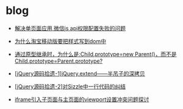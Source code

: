 # blog

+ [解决单页面应用,微信js api权限配置失败的问题](https://github.com/yaojijiayou/blog/blob/master/%E5%8D%95%E9%A1%B5%E9%9D%A2.md)

+ [为什么淘宝移动版要把样式写到dom中](https://github.com/yaojijiayou/blog/blob/master/%E4%B8%BA%E4%BB%80%E4%B9%88%E6%B7%98%E5%AE%9D%E7%A7%BB%E5%8A%A8%E7%89%88%E8%A6%81%E6%8A%8A%E6%A0%B7%E5%BC%8F%E5%86%99%E5%88%B0dom%E4%B8%AD.md)

+ [通过原型继承时，为什么是:Child.prototype=new Parent()，而不是Child.prototype=Parent.prototype?](https://github.com/yaojijiayou/blog/blob/master/js%E5%8E%9F%E5%9E%8B%E7%BB%A7%E6%89%BF%E9%97%AE%E9%A2%98.md)

+ [[jQuery源码拾遗-1]jQuery.extend——半吊子的深拷贝](https://github.com/yaojijiayou/blog/blob/master/%5BjQuery%E6%BA%90%E7%A0%81%E6%8B%BE%E9%81%97-1%5DjQuery.extend%E2%80%94%E2%80%94%E5%8D%8A%E5%90%8A%E5%AD%90%E7%9A%84%E6%B7%B1%E6%8B%B7%E8%B4%9D.md)

+ [[jQuery源码拾遗-2]对Sizzle中一行代码的纠结](https://github.com/yaojijiayou/blog/blob/master/%5BjQuery%E6%BA%90%E7%A0%81%E6%8B%BE%E9%81%97-2%5D%E5%AF%B9Sizzle%E4%B8%AD%E4%B8%80%E8%A1%8C%E4%BB%A3%E7%A0%81%E7%9A%84%E7%BA%A0%E7%BB%93.md)

+ [iframe引入子页面与主页面的viewport设置冲突问题探讨](https://github.com/yaojijiayou/blog/blob/master/iframe%E5%BC%95%E5%85%A5%E9%A1%B5%E9%9D%A2%E4%B8%8E%E4%B8%BB%E9%A1%B5%E9%9D%A2%E7%9A%84viewport%E8%AE%BE%E7%BD%AE%E5%86%B2%E7%AA%81%E9%97%AE%E9%A2%98%E6%8E%A2%E8%AE%A8.md)
